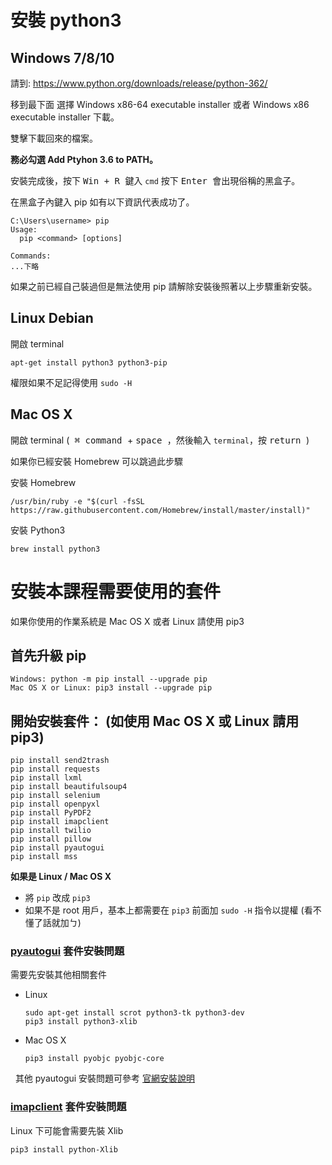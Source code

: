 # 安裝 python3
## Windows 7/8/10

請到: https://www.python.org/downloads/release/python-362/

移到最下面 選擇 Windows x86-64 executable installer 或者 Windows x86 executable installer 下載。

雙擊下載回來的檔案。

**務必勾選 Add Ptyhon 3.6 to PATH。**

安裝完成後，按下 <kbd> Win + R </kbd> 鍵入 `cmd` 按下 <kbd> Enter </kbd> 會出現俗稱的黑盒子。

在黑盒子內鍵入 pip 如有以下資訊代表成功了。


```
C:\Users\username> pip
Usage:
  pip <command> [options]

Commands:
...下略
```

如果之前已經自己裝過但是無法使用 pip 請解除安裝後照著以上步驟重新安裝。

## Linux Debian

開啟 terminal

```
apt-get install python3 python3-pip
```

權限如果不足記得使用 `sudo -H`

## Mac OS X

開啟 terminal (<kbd> &#8984; command </kbd> + <kbd> space </kbd>，然後輸入 `terminal`，按 <kbd> return </kbd>)

如果你已經安裝 Homebrew 可以跳過此步驟

安裝 Homebrew

```
/usr/bin/ruby -e "$(curl -fsSL https://raw.githubusercontent.com/Homebrew/install/master/install)"
```

安裝 Python3

```
brew install python3
```

# 安裝本課程需要使用的套件

如果你使用的作業系統是 Mac OS X 或者 Linux 請使用 pip3

## 首先升級 pip

```
Windows: python -m pip install --upgrade pip
Mac OS X or Linux: pip3 install --upgrade pip
```

## 開始安裝套件： (如使用 Mac OS X 或 Linux 請用 pip3)

```
pip install send2trash
pip install requests
pip install lxml
pip install beautifulsoup4
pip install selenium
pip install openpyxl
pip install PyPDF2
pip install imapclient
pip install twilio
pip install pillow
pip install pyautogui
pip install mss
```

**如果是 Linux / Mac OS X**

- 將 `pip` 改成 `pip3`
- 如果不是 root 用戶，基本上都需要在 `pip3` 前面加 `sudo -H` 指令以提權 (看不懂了話就加ㄅ)

### [pyautogui](http://pyautogui.readthedocs.io/en/latest/) 套件安裝問題

需要先安裝其他相關套件

- Linux
  ```shell
  sudo apt-get install scrot python3-tk python3-dev
  pip3 install python3-xlib
  ```
  
- Mac OS X
  ```shell
  pip3 install pyobjc pyobjc-core
  ```
  
其他 pyautogui 安裝問題可參考 [官網安裝說明](http://pyautogui.readthedocs.io/en/latest/install.html)

### [imapclient](https://github.com/mjs/imapclient) 套件安裝問題

Linux 下可能會需要先裝 Xlib

```shell
pip3 install python-Xlib
```
